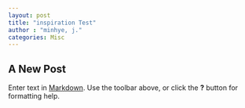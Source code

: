 ```yaml
---
layout: post
title: "inspiration Test"
author : "minhye, j."
categories: Misc
---
```



## A New Post

Enter text in [Markdown](http://daringfireball.net/projects/markdown/). Use the toolbar above, or click the **?** button for formatting help.
